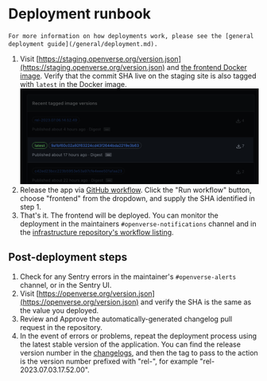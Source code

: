# Deployment runbook

```{tip}
For more information on how deployments work, please see the [general deployment guide](/general/deployment.md).
```

1. Visit
   [https://staging.openverse.org/version.json](https://staging.openverse.org/version.json)
   and
   [the frontend Docker image](https://github.com/wordpress/openverse/pkgs/container/openverse-frontend).
   Verify that the commit SHA live on the staging site is also tagged with
   `latest` in the Docker image.
   ![GitHub package directory screenshot](/_static/package_directory_example.png)
2. Release the app via
   [GitHub workflow](https://github.com/WordPress/openverse/actions/workflows/release-app.yml).
   Click the "Run workflow" button, choose "frontend" from the dropdown, and
   supply the SHA identified in step 1.
3. That's it. The frontend will be deployed. You can monitor the deployment in
   the maintainers `#openverse-notifications` channel and in the
   [infrastructure repository's workflow listing](https://github.com/WordPress/openverse-infrastructure/actions).

## Post-deployment steps

1. Check for any Sentry errors in the maintainer's `#openverse-alerts` channel,
   or in the Sentry UI.
1. Visit
   [https://openverse.org/version.json](https://openverse.org/version.json) and
   verify the SHA is the same as the value you deployed.
1. Review and Approve the automatically-generated changelog pull request in the
   repository.
1. In the event of errors or problems, repeat the deployment process using the
   latest stable version of the application. You can find the release version
   number in the [changelogs](/changelogs/index), and then the tag to pass to
   the action is the version number prefixed with "rel-", for example
   "rel-2023.07.03.17.52.00".
